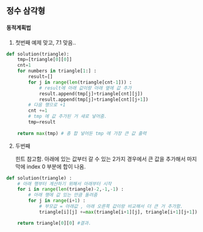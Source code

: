 ##  정수 삼각형

#### 동적계획법

1. 첫번째 예제 맞고, 7.1 맞음..

```python
def solution(triangle):
    tmp=[triangle[0][0]]
    cnt=1
    for numbers in triangle[1:] :
        result=[]
        for j in range(len(triangle[cnt-1])) :
            # result에 아래 값이랑 아래 옆에 값 추가
            result.append(tmp[j]+triangle[cnt][j])
            result.append(tmp[j]+triangle[cnt][j+1])
        # 다음 행으로 +1
        cnt +=1 
        # tmp 에 값 추가된 거 새로 넣어줌. 
        tmp=result
            
    return max(tmp) # 총 합 넣어둔 tmp 에 가장 큰 값 출력    
```

2. 두번째

   힌트  참고함. 아래에 있는 값부터  갈 수 있는 2가지 경우에서 큰 값을 추가해서  마지막에 index 0 부분에 합이 나옴.

```python
def solution(triangle) :
    # 아래 행부터 계산하기 위해서 아래부터 시작
    for i in range(len(triangle)-2,-1,-1) :
        # 아래 행에 값 있는 만큼 돌려줌 
        for j in range(i+1) :
            # 부모값 = 아래값 , 아래 오른쪽 값이랑 비교해서 더 큰 거 추가함. 
            triangle[i][j] +=max(triangle[i+1][j], triangle[i+1][j+1]) 

    return triangle[0][0] #결과.
```

